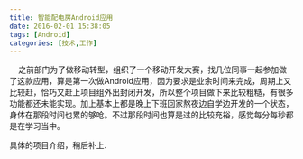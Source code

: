 ```yaml
---
title: 智能配电房Android应用
date: 2016-02-01 15:38:05
tags: [Android]
categories: [技术,工作]
---
```

&nbsp;&nbsp;&nbsp;&nbsp;之前部门为了做移动转型，组织了一个移动开发大赛，找几位同事一起参加做了这款应用，算是第一次做Android应用，因为要求是业余时间来完成，周期上又比较赶，恰巧又赶上项目组外出封闭开发，所以整个项目做下来比较粗糙，有很多功能都还未能实现。加上基本上都是晚上下班回家熬夜边自学边开发的一个状态，身体在那段时间也累的够呛。不过那段时间也算是过的比较充裕，感觉每分每秒都是在学习当中。
<!--more-->
具体的项目介绍，稍后补上.